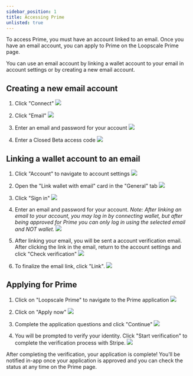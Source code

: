 ```yaml
---
sidebar_position: 1
title: Accessing Prime
unlisted: true
---
```

To access Prime, you must have an account linked to an email. Once you have an email account, you can apply to Prime on the Loopscale Prime page.

You can use an email account by linking a wallet account to your email in account settings or  by creating a new email account.
## Creating a new email account
1.  Click "Connect"
![](https://d3q7ie80jbiqey.cloudfront.net/media/image/zoom/ffdff081-400e-4ec5-a8b1-d86ea8c5eb33/1/50/48.251748251748?0)

2.  Click "Email"
![](https://d3q7ie80jbiqey.cloudfront.net/media/image/zoom/bcfc9cee-6905-4c7b-8e66-57e4110b81bd/1/50/38.286713286713?0)

3.  Enter an email and password for your account
![](https://d3q7ie80jbiqey.cloudfront.net/media/image/zoom/74050b89-9e23-4b45-9905-8a7be9b13dff/1/0/0?0)

4.  Enter a Closed Beta access code
![](https://d3q7ie80jbiqey.cloudfront.net/media/image/zoom/804c74e6-5217-4d33-bb1f-59e14826f459/1/26.025689342035/36.635961288061?0)
## Linking a wallet account to an email
1. Click "Account" to navigate to account settings
![](https://d3q7ie80jbiqey.cloudfront.net/media/image/zoom/b5fd01e3-95ad-47cf-92d9-58aa2f532915/1/100/100?0)

2. Open the "Link wallet with email" card in the "General" tab
![](https://d3q7ie80jbiqey.cloudfront.net/media/image/zoom/c2590bab-a3cf-45f7-9bc0-ef9a0a88b0f8/1.012/50/27.097902097902?0)

3. Click "Sign in"
![](https://d3q7ie80jbiqey.cloudfront.net/media/image/zoom/5132b466-76f6-41b1-9ae3-6cfaeaf7fb87/1/21.296296296296/45.221445221445?0)

4. Enter an email and password for your account.
*Note: After linking an email to your account, you may log in by connecting wallet, but after being approved for Prime you can only log in using the selected email and NOT wallet.*
![](https://d3q7ie80jbiqey.cloudfront.net/media/image/zoom/d484301b-1609-4fa0-b162-484c1bfe4abb/1/0/0?0)

5. After linking your email, you will be sent a account verification email. After clicking the link in the email, return to the account settings and click "Check verification"
![](https://d3q7ie80jbiqey.cloudfront.net/media/image/zoom/9bc64ac0-2a30-439d-b908-d58632bdb164/1/0/0?0)

6. To finalize the email link, click "Link".
![](https://d3q7ie80jbiqey.cloudfront.net/media/image/zoom/ac7f3eb8-46df-4902-a072-2ed0379ff2e5/1/0/0?0)


## Applying for Prime
1.  Click on "Loopscale Prime" to navigate to the Prime application
![](https://d3q7ie80jbiqey.cloudfront.net/media/image/zoom/edce65a0-f5cc-4e53-9960-70ed87f07817/1/97.81746031746/16.317016317016?0)

2.  Click on "Apply now"
![](https://d3q7ie80jbiqey.cloudfront.net/media/image/zoom/e6dafa11-100a-4cb8-948c-8570ee54b18d/1/83.068783068783/40.879953379953?0)

3.  Complete the application questions and click "Continue"
![](https://d3q7ie80jbiqey.cloudfront.net/media/image/zoom/33e45f82-c551-486e-98c2-995dddd9f0d8/1/50/48.484848484848?0)

4.  You will be prompted to verify your identity. Click "Start verification" to complete the verification process with Stripe.
![](https://d3q7ie80jbiqey.cloudfront.net/media/image/zoom/3ead1bd4-46cd-4f64-9153-42c4e328e902/1/50/33.682983682984?0)

After completing the verification, your application is complete! You'll be notified in-app once your application is approved and you can check the status at any time on the Prime page.